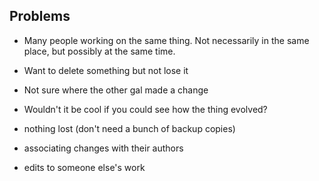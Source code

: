 Problems
--------

- Many people working on the same thing. Not necessarily in the same place, but possibly at the same time.
- Want to delete something but not lose it
- Not sure where the other gal made a change
- Wouldn't it be cool if you could see how the thing evolved?

- nothing lost (don't need a bunch of backup copies)
- associating changes with their authors
- edits to someone else's work